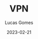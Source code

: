 ---
title: VPN
author: Lucas Gomes
date: 2023-02-21
tags: "networking"
categories: "networking"
description: networking
---